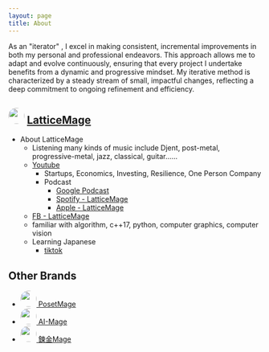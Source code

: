 ```yaml
---
layout: page
title: About
---
```


<style>
img {
  border-radius: 50%; /* Creates the circle shape */
  object-fit: cover; /* Ensures the image covers the area and maintains aspect ratio */
}
</style>

As an "iterator" , I excel in making consistent, incremental improvements in both my personal and professional endeavors. This approach allows me to adapt and evolve continuously, ensuring that every project I undertake benefits from a dynamic and progressive mindset. My iterative method is characterized by a steady stream of small, impactful changes, reflecting a deep commitment to ongoing refinement and efficiency.

## <img src="https://posetmage.com/Images/Icon/LatticeMage_t.png" Height="32" /> [LatticeMage](https://lattice.posetmage.com)
* About LatticeMage
    * Listening many kinds of music include Djent, post-metal, progressive-metal, jazz, classical, guitar......
    * [Youtube](https://youtube.com/@LatticeMage)
      * Startups, Economics, Investing, Resilience, One Person Company
      * Podcast
        * [Google Podcast](https://podcasts.google.com/feed/aHR0cHM6Ly9hbmNob3IuZm0vcy9kY2Q0MDYwYy9wb2RjYXN0L3Jzcw)
        * [Spotify - LatticeMage](https://podcasters.spotify.com/pod/show/latticemage/)
        * [Apple - LatticeMage](https://podcasts.apple.com/tw/podcast/latticemage/id1693061816)
    * [FB - LatticeMage](https://www.facebook.com/latticemage)
  * familiar with algorithm, c++17, python, computer graphics, computer vision
  * Learning Japanese
    * [tiktok](https://www.tiktok.com/@latticemage)

## Other Brands
* <a href="https://posetmage.com"><img src="https://posetmage.com/Images/Icon/PosetMage_t.png" Height="32" /> PosetMage</a>
*  <a href="https://ai.posetmage.com"><img src="https://posetmage.com/Images/AIMage/LOGO.png" Height="32" /> AI-Mage</a>
* <a href="https://alchemy.posetmage.com"><img src="https://posetmage.com/Images/Icon/AlchemyMage_b.png" Height="32" /> 鍊金Mage</a>

